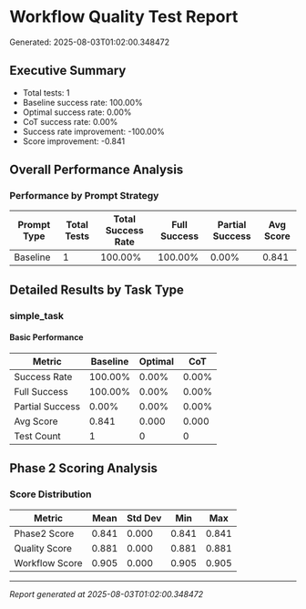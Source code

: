 # Workflow Quality Test Report

Generated: 2025-08-03T01:02:00.348472

## Executive Summary

- Total tests: 1
- Baseline success rate: 100.00%
- Optimal success rate: 0.00%
- CoT success rate: 0.00%
- Success rate improvement: -100.00%
- Score improvement: -0.841

## Overall Performance Analysis

### Performance by Prompt Strategy

| Prompt Type | Total Tests | Total Success Rate | Full Success | Partial Success | Avg Score |
|-------------|-------------|--------------------|--------------|-----------------|------------|
| Baseline | 1 | 100.00% | 100.00% | 0.00% | 0.841 |

## Detailed Results by Task Type

### simple_task

#### Basic Performance

| Metric | Baseline | Optimal | CoT |
|--------|----------|---------|-----|
| Success Rate | 100.00% | 0.00% | 0.00% |
| Full Success | 100.00% | 0.00% | 0.00% |
| Partial Success | 0.00% | 0.00% | 0.00% |
| Avg Score | 0.841 | 0.000 | 0.000 |
| Test Count | 1 | 0 | 0 |


## Phase 2 Scoring Analysis

### Score Distribution

| Metric | Mean | Std Dev | Min | Max |
|--------|------|---------|-----|-----|
| Phase2 Score | 0.841 | 0.000 | 0.841 | 0.841 |
| Quality Score | 0.881 | 0.000 | 0.881 | 0.881 |
| Workflow Score | 0.905 | 0.000 | 0.905 | 0.905 |

---
*Report generated at 2025-08-03T01:02:00.348472*
